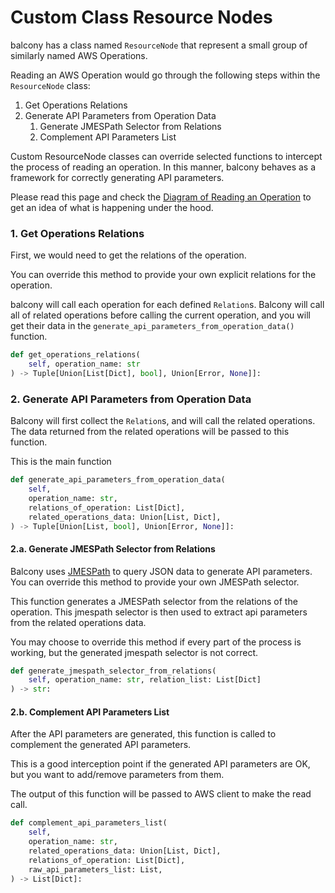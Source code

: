 # Custom Class Resource Nodes

balcony has a class named `ResourceNode` that represent a small group of similarly named AWS Operations.


Reading an AWS Operation would go through the following steps within the `ResourceNode` class:

1. Get Operations Relations
2. Generate API Parameters from Operation Data
    1. Generate JMESPath Selector from Relations
    2. Complement API Parameters List 
      

Custom ResourceNode classes can override selected functions to intercept the process of reading an operation. In this manner, balcony behaves as a framework for correctly generating API parameters.


Please read this page and check the [Diagram of Reading an Operation](diagram-of-reading-operations.md) to get an idea of what is happening under the hood.

### 1. Get Operations Relations

First, we would need to get the relations of the operation.

You can override this method to provide your own explicit relations for the operation.

balcony will call each operation for each defined `Relation`s. Balcony will call all of related operations before calling the current operation, and you will get their data in the `generate_api_parameters_from_operation_data()` function.

```python
def get_operations_relations(
    self, operation_name: str
) -> Tuple[Union[List[Dict], bool], Union[Error, None]]:
```

### 2. Generate API Parameters from Operation Data

Balcony will first collect the `Relation`s, and will call the related operations. The data returned from the related operations will be passed to this function.

This is the main function

```python
def generate_api_parameters_from_operation_data(
    self,
    operation_name: str,
    relations_of_operation: List[Dict],
    related_operations_data: Union[List, Dict],
) -> Tuple[Union[List, bool], Union[Error, None]]:

```

#### 2.a. Generate JMESPath Selector from Relations

Balcony uses [JMESPath](https://jmespath.org/) to query JSON data to generate API parameters. You can override this method to provide your own JMESPath selector.

This function generates a JMESPath selector from the relations of the operation. This jmespath selector is then used to extract api parameters from the related operations data.  

You may choose to override this method if every part of the process is working, but the generated jmespath selector is not correct.

```python
def generate_jmespath_selector_from_relations(
    self, operation_name: str, relation_list: List[Dict]
) -> str:
```

#### 2.b. Complement API Parameters List

After the API parameters are generated, this function is called to complement the generated API parameters. 

This is a good interception point if the generated API parameters are OK, but you want to add/remove parameters from them. 

The output of this function will be passed to AWS client to make the read call.

```python
def complement_api_parameters_list(
    self,
    operation_name: str,
    related_operations_data: Union[List, Dict],
    relations_of_operation: List[Dict],
    raw_api_parameters_list: List,
) -> List[Dict]:
```
